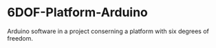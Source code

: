 # 6DOF-Platform-Arduino
Arduino software in a project conserning a platform with six degrees of freedom.
